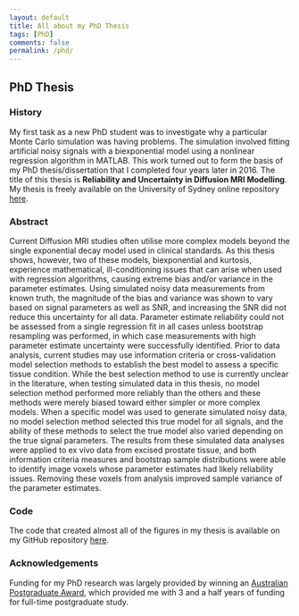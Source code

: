 ```yaml
---
layout: default
title: All about my PhD Thesis
tags: [PhD]
comments: false
permalink: /phd/
---
```


## PhD Thesis ##

### History ###

My first task as a new PhD student was to investigate why a particular Monte Carlo simulation was having problems.  The simulation involved fitting artificial noisy signals with a biexponential model using a nonlinear regression algorithm in MATLAB.  This work turned out to form the basis of my PhD thesis/dissertation that I completed four years later in 2016.  The title of this thesis is **Reliability and Uncertainty in Diffusion MRI Modelling**.  My thesis is freely available on the University of Sydney online repository [here](http://hdl.handle.net/2123/16060).

### Abstract ###

Current Diffusion MRI studies often utilise more complex models beyond the single exponential decay model used in clinical standards. As this thesis shows, however, two of these models, biexponential and kurtosis, experience mathematical, ill-conditioning issues that can arise when used with regression algorithms, causing extreme bias and/or variance in the parameter estimates. Using simulated noisy data measurements from known truth, the magnitude of the bias and variance was shown to vary based on signal parameters as well as SNR, and increasing the SNR did not reduce this uncertainty for all data. Parameter estimate reliability could not be assessed from a single regression fit in all cases unless bootstrap resampling was performed, in which case measurements with high parameter estimate uncertainty were successfully identified. Prior to data analysis, current studies may use information criteria or cross-validation model selection methods to establish the best model to assess a specific tissue condition. While the best selection method to use is currently unclear in the literature, when testing simulated data in this thesis, no model selection method performed more reliably than the others and these methods were merely biased toward either simpler or more complex models. When a specific model was used to generate simulated noisy data, no model selection method selected this true model for all signals, and the ability of these methods to select the true model also varied depending on the true signal parameters. The results from these simulated data analyses were applied to ex vivo data from excised prostate tissue, and both information criteria measures and bootstrap sample distributions were able to identify image voxels whose parameter estimates had likely reliability issues. Removing these voxels from analysis improved sample variance of the parameter estimates.

### Code ###

The code that created almost all of the figures in my thesis is available on my GitHub repository [here](https://github.com/diffusioned/MATLAB-Thesis-Code).  

### Acknowledgements ###

Funding for my PhD research was largely provided by winning an [Australian Postgraduate Award](https://www.education.gov.au/australian-postgraduate-awards), which provided me with 3 and a half years of funding for full-time postgraduate study.
